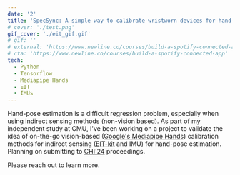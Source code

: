 ```yaml
---
date: '2'
title: 'SpecSync: A simple way to calibrate wristworn devices for hand-pose estimation'
# cover: './test.png'
gif_cover: './eit_gif.gif'
# gif: ''
# external: 'https://www.newline.co/courses/build-a-spotify-connected-app'
# cta: 'https://www.newline.co/courses/build-a-spotify-connected-app'
tech:
  - Python
  - Tensorflow
  - Mediapipe Hands
  - EIT
  - IMUs
---
```


Hand-pose estimation is a difficult regression problem, especially when using indirect sensing methods (non-vision based).
As part of my independent study at CMU, I've been working on a project to validate the idea of on-the-go vision-based ([Google's Mediapipe Hands](https://developers.google.com/mediapipe/solutions/vision/hand_landmarker)) calibration methods for indirect sensing ([EIT-kit](https://github.com/HCIELab/EIT-kit_open-source) and IMU) for hand-pose estimation. Planning on submitting to [CHI'24](https://chi2024.acm.org/) proceedings.

Please reach out to learn more.
